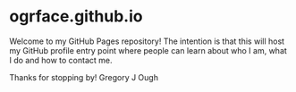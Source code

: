 # ogrface.github.io
Welcome to my GitHub Pages repository! The intention is that this will host my GitHub profile entry point where people can learn about who I am, what I do and how to contact me.

Thanks for stopping by!
Gregory J Ough
